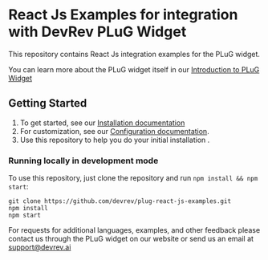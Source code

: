 
# React Js Examples for integration with DevRev PLuG Widget
This repository contains React Js integration examples for the PLuG widget.

You can learn more about the PLuG widget itself in our [Introduction to PLuG Widget](https://devrev.ai/docs/plug/introduction)

## Getting Started
1. To get started, see our [Installation documentation](https://devrev.ai/docs/plug/installation)
2. For customization, see our [Configuration documentation](https://devrev.ai/docs/plug/configuration).
3. Use this repository to help you do your initial installation . 

### Running locally in development mode

To use this repository, just clone the repository and run `npm install && npm start`:

    git clone https://github.com/devrev/plug-react-js-examples.git
    npm install
    npm start

For requests for additional languages, examples, and other feedback please contact us through the PLuG widget on our website or send us an email at support@devrev.ai